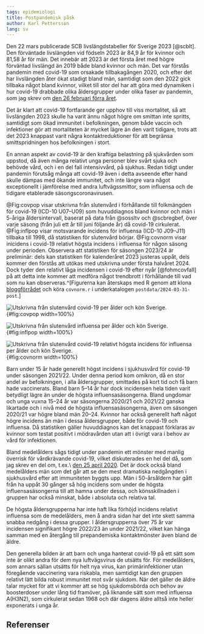 ```yaml
---
tags: epidemiologi
title: Postpandemisk påsk
author: Karl Pettersson
lang: sv
---
```


Den 22 mars publicerade SCB livslängdstabeller för Sverige 2023
[@scblt]. Den förväntade livslängden vid födseln 2023 är 84,9 år för
kvinnor och 81,58 år för män. Det innebär att 2023 är det första året
med högre förväntad livslängd än 2019 både bland kvinnor och män.
Det var förstås pandemin med covid-19 som orsakade tillbakagången 2020,
och efter det har livslängden åter ökat stadigt bland män, samtidigt som
den 2022 gick tillbaka något bland kvinnor, vilket till stor del har att
göra med dynamiken i hur covid-19 drabbade olika åldersgrupper under olika
faser av pandemin, som jag skrev om
[den 26 februari förra året](2023-02-26-2019.html).

Det är klart att covid-19 fortfarande ger upphov till viss mortalitet,
så att livslängden 2023 skulle ha varit ännu något högre om smittan
inte spritts, samtidigt som ökad immunitet i befolkningen, genom både
vaccin och infektioner gör att mortaliteten är mycket lägre än den
varit tidigare, trots att det 2023 knappast varit några
kontaktreduktioner för att begränsa smittspridningen hos befolkningen
i stort.

En annan aspekt av covid-19 är den kraftiga belastning på sjukvården
som uppstod, då även många relativt unga personer blev svårt sjuka och
behövde vård, och i en del fall intensivvård, på sjukhus. Redan tidigt
under pandemin förutsåg många att covid-19 även i detta avseende efter
hand skulle dämpas med ökande immunitet, och inte längre vara något
exceptionellt i jämförelse med andra luftvägssmittor, som influensa
och de tidigare etablerade säsongscoronavirusen.

@Fig:covpop visar utskrivna från slutenvård i förhållande till
folkmängden för covid-19 (ICD-10 U07–U09) som huvuddiagnos bland
kvinnor och män i 5-åriga åldersintervall, baserat på data från
@sossltv och @scbregbef, över varje säsong (från juli ett år till juni
följande år) då covid-19 cirkulerat. @Fig:inflpop visar motsvarande
incidens för influensa (ICD-10 J09–J11) tillbaka till 1998, då
statistiken för slutenvård börjar. @Fig:covnorm visar inicidens i
covid-19 relativt högsta incidens i influensa för någon säsong under
perioden. Observera att statistiken för säsongen 2023/24 är
preliminär: dels kan statistiken för kalenderåret 2023 justeras
uppåt, dels kommer den förstås att utökas med utskrivna under första
halvåret 2024. Dock tyder den relativt låga incidensen i covid-19
efter nyår [@fohmcovfall] på att detta inte kommer att medföra något
trendbrott i förhållande till vad som nu kan observeras.^[Figurerna
kan återskaps med R genom att klona
[bloggförrådet](https://github.com/klpn/static-dust.git) och köra
`covnorm.r` i underkatalogen `postdata/2024-03-31-post`.]

![Utskrivna från slutenvård covid-19 per ålder och kön Sverige.](../../images/covpop.svg){#fig:covpop width=100%}

![Utskrivna från slutenvård influensa per ålder och kön Sverige.](../../images/inflpop.svg){#fig:inflpop width=100%}

![Utskrivna från slutenvård covid-19 relativt högsta incidens för influensa per ålder och kön Sverige.](../../images/covnorm.svg){#fig:covnorm width=100%}

Barn under 15 år hade generellt högst incidens i sjukhusvård för
covid-19 under säsongen 2021/22. Under denna period kom omikron, då en
stor andel av befolkningen, i alla åldersgrupper, smittades på kort
tid och få barn hade vaccinerats. Bland barn 5–14 år har dock
incidensen hela tiden varit betydligt lägre än under de högsta
influensasäsongerna.  Bland ungdomar och unga vuxna 15–24 år var
säsongerna 2020/21 och 2021/22 ganska likartade och i nivå med de
högsta influensasäsongerna, även om säsongen 2020/21 var högre bland
män 20–24. Kvinnor har också generellt haft något högre incidens än
män i dessa åldersgrupper, både för covid-19 och influensa. Då
statistiken gäller huvuddiagnos kan det knappast förklaras av kvinnor
som testat positivt i mödravården utan att i övrigt vara i behov av
vård för infektionen.

Bland medelålders sågs tidigt under pandemin ett mönster med manlig
överrisk för vårdkrävande covid-19, vilket diskuterades en hel del då,
som jag skrev en del om, t.ex.\ [den 25 april 2020](2020-04-25-brant.html).
Det är dock också bland medelålders män som det går att se den mest
dramatiska nedgångden i sjukhusvård efter att immuniteten byggts upp.
Män i 50-årsåldern har gått från ha uppåt 30 gånger så hög incidens
som under de högsta influensasäsongerna till att hamna under dessa, och
könsskillnaden i gruppen har också minskat, både i absoluta och relativa
tal.

De högsta åldersgrupperna har inte haft lika förhöjd incidens relativt
influensa som de medelålders, men å andra sidan har det inte skett samma
snabba nedgång i dessa grupper. I åldersgrupperna över 75 år var incidensen
signifikant högre 2022/23 än under 2021/22, vilket kan hänga samman med
en återgång till prepandemiska kontaktmönster även bland de äldre.

Den generella bilden är att barn och unga hanterat covid-19 på ett sätt
som inte är olikt andra för dem nya luftvägsvirus de utsätts för. För
medelålders, som annars sällan utsätts för helt nya virus, kan
primärinfektioner utan föregående vaccinering vara riskabla, men samtidigt
kan den gruppen relativt lätt bilda robust immunitet mot svår sjukdom.
När det gäller de äldre talar mycket för att vi kommer att se hög
sjukdomsbörda och behov av boosterdoser under lång tid framöver, på liknande
sätt som med influensa A(H3N2), som cirkulerat sedan 1968 och där dagens
äldre alltså inte heller exponerats i unga år.

## Referenser
